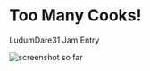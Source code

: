 Too Many Cooks!
==============

LudumDare31 Jam Entry

![screenshot so far](https://i.imgur.com/XVWlufc.png)